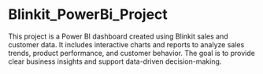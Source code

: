# Blinkit_PowerBi_Project
This project is a Power BI dashboard created using Blinkit sales and customer data. It includes interactive charts and reports to analyze sales trends, product performance, and customer behavior. The goal is to provide clear business insights and support data-driven decision-making.

